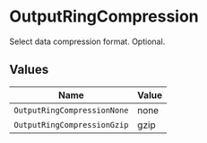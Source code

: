 # OutputRingCompression

Select data compression format. Optional.


## Values

| Name                        | Value                       |
| --------------------------- | --------------------------- |
| `OutputRingCompressionNone` | none                        |
| `OutputRingCompressionGzip` | gzip                        |